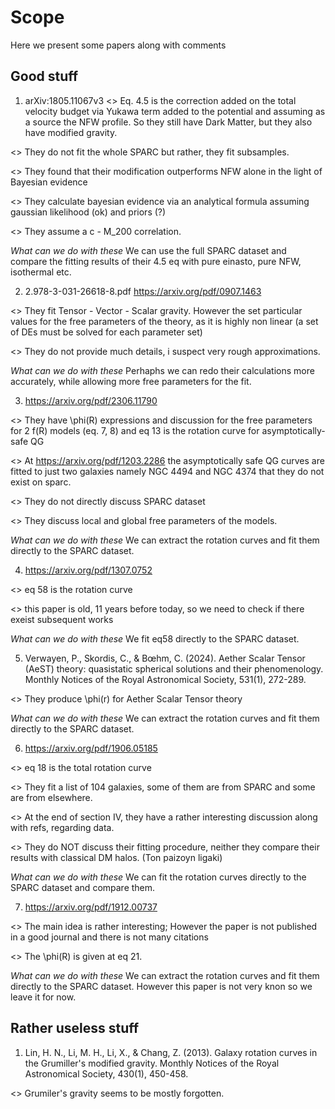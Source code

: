 # Scope
Here we present some papers along with comments

## Good stuff

1. arXiv:1805.11067v3
<> Eq. 4.5 is the correction added on the total velocity budget via Yukawa term added to the potential and 
assuming as a source the NFW profile. So they still have Dark Matter, but they also have modified gravity.

<> They do not fit the whole SPARC but rather, they fit subsamples.

<> They found that their modification outperforms NFW alone in the light of Bayesian evidence

<> They calculate bayesian evidence via an analytical formula assuming gaussian likelihood (ok) and priors (?)

<> They assume a c - M_200 correlation.

*What can we do with these*
We can use the full SPARC dataset and compare the fitting results of their 4.5 eq with pure einasto, pure NFW, isothermal etc.


2. 2.978-3-031-26618-8.pdf 
https://arxiv.org/pdf/0907.1463

<> They fit Tensor - Vector - Scalar gravity. However the set particular values for the free parameters of the theory, as it is highly non linear (a set of DEs must be solved for each parameter set)

<> They do not provide much details, i suspect very rough approximations.

*What can we do with these*
Perhaphs we can redo their calculations more accurately, while allowing more free parameters for the fit.


3. https://arxiv.org/pdf/2306.11790

<> They have \phi(R) expressions and discussion for the free parameters for 2 f(R) models (eq. 7, 8) and eq 13 is the rotation curve for asymptotically-safe QG

<> At https://arxiv.org/pdf/1203.2286 the asymptotically safe QG curves are fitted to just two galaxies namely NGC 4494 and NGC 4374 that they do not exist on sparc.

<> They do not directly discuss SPARC dataset

<> They discuss local and global free parameters of the models.

*What can we do with these*
We can extract the rotation curves and fit them directly to the SPARC dataset. 


4. https://arxiv.org/pdf/1307.0752

<> eq 58 is the rotation curve

<> this paper is old, 11 years before today, so we need to check if there exeist subsequent works

*What can we do with these*
We fit eq58 directly to the SPARC dataset. 


5. Verwayen, P., Skordis, C., & Bœhm, C. (2024). Aether Scalar Tensor (AeST) theory: quasistatic spherical solutions and their phenomenology. Monthly Notices of the Royal Astronomical Society, 531(1), 272-289.

<> They produce \phi(r) for Aether Scalar Tensor theory

*What can we do with these*
We can extract the rotation curves and fit them directly to the SPARC dataset. 

6. https://arxiv.org/pdf/1906.05185

<> eq 18 is the total rotation curve 

<> They fit a list of 104 galaxies, some of them are from SPARC and some are from elsewhere.

<> At the end of section IV, they have a rather interesting discussion along with refs, regarding data.

<> They do NOT discuss their fitting procedure, neither they compare their results with classical DM halos.
(Ton paizoyn ligaki)

*What can we do with these*
We can fit the rotation curves directly to the SPARC dataset and compare them. 

7. https://arxiv.org/pdf/1912.00737

<> The main idea is rather interesting; However the paper is not published in a good journal and there is not many citations

<> The \phi(R) is given at eq 21. 

*What can we do with these*
We can extract the rotation curves and fit them directly to the SPARC dataset. However this paper is not very knon so we leave it for now.

## Rather useless stuff

1. Lin, H. N., Li, M. H., Li, X., & Chang, Z. (2013). Galaxy rotation curves in the Grumiller's modified gravity. Monthly Notices of the Royal Astronomical Society, 430(1), 450-458.

<> Grumiler's gravity seems to be mostly forgotten.
